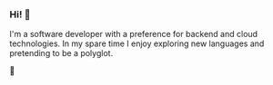 ### Hi! 👋

I'm a software developer with a preference for backend and cloud technologies. In my spare time I enjoy exploring new languages and pretending to be a polyglot.

👋
